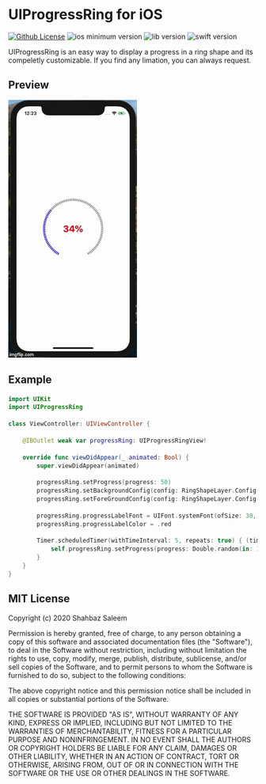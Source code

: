 # UIProgressRing for iOS

[![Github License](https://img.shields.io/apm/l/github)](https://github.com/shahbazsaleem01/UIProgressRing#mit-license)
![ios minimum version](https://img.shields.io/badge/ios-v12%2B-green.svg)
![lib version](https://img.shields.io/badge/version-1.0.0-yellowgreen.svg)
![swift version](https://img.shields.io/badge/swift%20version-4.0%20--%205.1-orange.svg)

UIProgressRing is an easy way to display a progress in a ring shape and its compeletly customizable. If you find any limation, you can always request.

Preview
-
![preview](Preview.gif)

Example
-
```swift
import UIKit
import UIProgressRing

class ViewController: UIViewController {

    @IBOutlet weak var progressRing: UIProgressRingView!
    
    override func viewDidAppear(_ animated: Bool) {
        super.viewDidAppear(animated)
        
        progressRing.setProgress(progress: 50)
        progressRing.setBackgroundConfig(config: RingShapeLayer.Config(startAngle: 91, endAngle: 90, lineWidth: 10, color: .black, strokeEnd: 1.0, lineDashPattern: [2.5,2.5]))
        progressRing.setForeGroundConfig(config: RingShapeLayer.Config(color: .red))
        
        progressRing.progressLabelFont = UIFont.systemFont(ofSize: 30, weight: .bold)
        progressRing.progressLabelColor = .red
        
        Timer.scheduledTimer(withTimeInterval: 5, repeats: true) { (timer) in
            self.progressRing.setProgress(progress: Double.random(in: 10...100))
        }   
    }
}
```


MIT License
-----------

Copyright (c) 2020 Shahbaz Saleem

Permission is hereby granted, free of charge, to any person obtaining a copy of this software and associated documentation files (the "Software"), to deal in the Software without restriction, including without limitation the rights to use, copy, modify, merge, publish, distribute, sublicense, and/or sell copies of the Software, and to permit persons to whom the Software is furnished to do so, subject to the following conditions:

The above copyright notice and this permission notice shall be included in all copies or substantial portions of the Software.

THE SOFTWARE IS PROVIDED "AS IS", WITHOUT WARRANTY OF ANY KIND, EXPRESS OR IMPLIED, INCLUDING BUT NOT LIMITED TO THE WARRANTIES OF MERCHANTABILITY, FITNESS FOR A PARTICULAR PURPOSE AND NONINFRINGEMENT. IN NO EVENT SHALL THE AUTHORS OR COPYRIGHT HOLDERS BE LIABLE FOR ANY CLAIM, DAMAGES OR OTHER LIABILITY, WHETHER IN AN ACTION OF CONTRACT, TORT OR OTHERWISE, ARISING FROM, OUT OF OR IN CONNECTION WITH THE SOFTWARE OR THE USE OR OTHER DEALINGS IN THE SOFTWARE.
